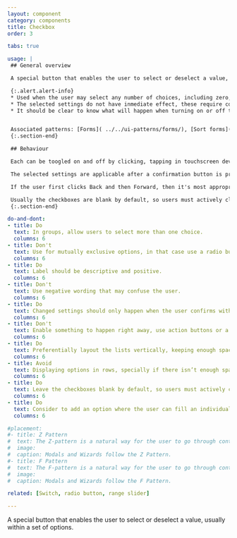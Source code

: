 ```yaml
---
layout: component
category: components
title: Checkbox
order: 3

tabs: true

usage: |
 ## General overview

 A special button that enables the user to select or deselect a value, usually within a set of options.

 {:.alert.alert-info}
 * Used when the user may select any number of choices, including zero, one, or several.
 * The selected settings do not have inmediate effect, these require confirmation.
 * It should be clear to know what will happen when turning on or off the checkbox, otherwise split it in two radio buttons with different labels.


 Associated patterns: [Forms]( ../../ui-patterns/forms/), [Sort forms](../../ui-patterns/search-sort-and-filter/sort-form/), [Filter drawer](../../ui-patterns/search-sort-and-filter/filter-drawer/).
 {:.section-end}

 ## Behaviour

 Each can be toogled on and off by clicking, tapping in touchscreen devices or by keyboard through tabbing and pressing the ‘Enter’ key. It can be used singularly, like a <switch>, or in groups. Each checkbox is independent of all other checkboxes, so checking one box doesn't uncheck the others

 The selected settings are applicable after a confirmation button is pressed. If the user clicks the Back button, any changes made to checkboxes or radio buttons on the page should be discarded and the original settings reinstated. The same guideline obviously holds if the user clicks a Cancel button (though navigational web pages don't need a cancel option because the Back button serves the same purpose).

 If the user first clicks Back and then Forward, then it's most appropriate to interpret this sequence as an Undo-Redo pair, meaning that the appearance of the controls should show the user's changes as if the user had never clicked Back. These changes should still not take effect on the backend until the user clicks "OK" or an equivalent command.

 Usually the checkboxes are blank by default, so users must actively click to activate it.
 {:.section-end}

do-and-dont:
- title: Do
  text: In groups, allow users to select more than one choice.
  columns: 6
- title: Don't
  text: Use for mutually exclusive options, in that case use a radio button instead.
  columns: 6
- title: Do
  text: Label should be descriptive and positive.
  columns: 6
- title: Don't
  text: Use negative wording that may confuse the user.
  columns: 6
- title: Do
  text: Changed settings should only happen when the user confirms with a command button.
  columns: 6
- title: Don't
  text: Enable something to happen right away, use action buttons or a switch instead.
  columns: 6
- title: Do
  text: Preferentially layout the lists vertically, keeping enough space in between to differentiate.
  columns: 6
- title: Avoid
  text: Displaying options in rows, specially if there isn’t enough space in between.
  columns: 6
- title: Do
  text: Leave the checkboxes blank by default, so users must actively click to activate it.
  columns: 6
- title: Do
  text: Consider to add an option where the user can fill an individual choice.
  columns: 6

#placement:
#- title: Z Pattern
#  text: The Z-pattern is a natural way for the user to go through content within a constrained container and when tasks are oriented from the top-left and ending with a primary call to action on the right bottom side of the container.
#  image:
#  caption: Modals and Wizards follow the Z Pattern.
#- title: F Pattern
#  text: The F-pattern is a natural way for the user to go through content within an unconstrained container, such as a form on the page itself. The user will go through the content line-by-line, arriving at a call to action at the end.
#  image:
#  caption: Modals and Wizards follow the F Pattern.

related: [Switch, radio button, range slider]

---
```

A special button that enables the user to select or deselect a value, usually within a set of options.
